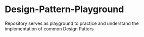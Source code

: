 # Design-Pattern-Playground
Repository serves as playground to practice and understand the implementation of common Design Patters
